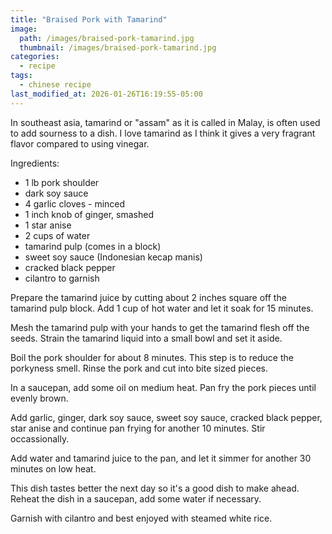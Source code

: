 ```yaml
---
title: "Braised Pork with Tamarind"
image: 
  path: /images/braised-pork-tamarind.jpg
  thumbnail: /images/braised-pork-tamarind.jpg
categories:
  - recipe
tags:
  - chinese recipe
last_modified_at: 2026-01-26T16:19:55-05:00
---
```


In southeast asia, tamarind or "assam" as it is called in Malay, is often used to add sourness to a dish. I love tamarind as I think it gives a very fragrant flavor compared to using vinegar.

Ingredients:
* 1 lb pork shoulder
* dark soy sauce
* 4 garlic cloves - minced
* 1 inch knob of ginger, smashed
* 1 star anise
* 2 cups of water
* tamarind pulp (comes in a block)
* sweet soy sauce (Indonesian kecap manis)
* cracked black pepper
* cilantro to garnish

Prepare the tamarind juice by cutting about 2 inches square off the tamarind pulp block. Add 1 cup of hot water and let it soak for 15 minutes. 

Mesh the tamarind pulp with your hands to get the tamarind flesh off the seeds. Strain the tamarind liquid into a small bowl and set it aside.

Boil the pork shoulder for about 8 minutes. This step is to reduce the porkyness smell. Rinse the pork and cut into bite sized pieces.

In a saucepan, add some oil on medium heat. Pan fry the pork pieces until evenly brown. 

Add garlic, ginger, dark soy sauce, sweet soy sauce, cracked black pepper, star anise and continue pan frying for another 10 minutes. Stir occassionally.

Add water and tamarind juice to the pan, and let it simmer for another 30 minutes on low heat.

This dish tastes better the next day so it's a good dish to make ahead. Reheat the dish in a saucepan, add some water if necessary.

Garnish with cilantro and best enjoyed with steamed white rice.
